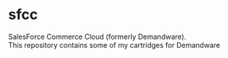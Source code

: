 # sfcc
SalesForce Commerce Cloud (formerly Demandware).<br/>
This repository contains some of my cartridges for Demandware
